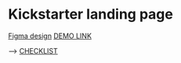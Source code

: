 # Kickstarter landing page

[Figma design](https://www.figma.com/file/5jdcVOv7NiA0l0HGfqEyHC/%E2%84%9611-(kickstarter)-(Copy)?node-id=0%3A1)
[DEMO LINK](https://Smikhotur.github.io/Kickstarter/)




--> [CHECKLIST](https://github.com/mate-academy/Kickstarter/blob/master/Checklist.md)

